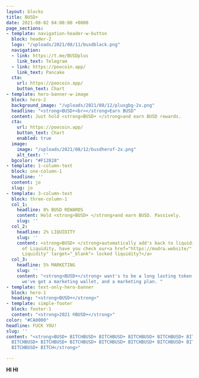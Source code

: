 ```yaml
---
layout: blocks
title: BUSD+
date: 2021-08-02 04:00:00 +0000
page_sections:
- template: navigation-header-w-button
  block: header-2
  logo: "/uploads/2021/08/11/busdblack.png"
  navigation:
  - link: https://t.me/BUSDplus
    link_text: Telegram
  - link: https://poocoin.app/
    link_text: Pancake
  cta:
    url: https://poocoin.app/
    button_text: Chart
- template: hero-banner-w-image
  block: hero-2
  background_image: "/uploads/2021/08/12/plusgbg-2x.png"
  headline: "<strong>BUSD+<br></strong>Earn BUSD"
  content: Just hold <strong>BUSD+ </strong>and earn BUSD rewards.
  cta:
    url: https://poocoin.app/
    button_text: Chart
    enabled: true
  image:
    image: "/uploads/2021/08/12/busdherof-2x.png"
    alt_text: ''
  bgcolor: "#F12828"
- template: 1-column-text
  block: one-column-1
  headline: ''
  content: jo
  slug: jo
- template: 3-column-text
  block: three-column-1
  col_1:
    headline: 8% BUSD REWARDS
    content: Hold <strong>BUSD+ </strong>and earn BUSD. Passively.
    slug: ''
  col_2:
    headline: 2% LIQUIDITY
    slug: ''
    content: <strong>BUSD+ </strong>automatically add's back to liquidity. Speaking
      of Liquidity, have you check our<a href="https://mudra.website/" title="Locked
      Liquidity" target="_blank"> locked liquidity?</a>
  col_3:
    headline: 5% MARKETING
    slug: ''
    content: "<strong>BUSD+</strong> want's to be a long lasting token. That's why
      we've got a marketing wallet, and a marketing plan. "
- template: text-only-hero-banner
  block: hero-1
  heading: "<strong>BUSD+</strong>"
- template: simple-footer
  block: footer-1
  content: "<strong>2021 ®BUSD+</strong>"
color: "#CA0000"
headline: FUCK YOU!
slug: ''
content: "<strong>BUSD+ BITCHBUSD+ BITCHBUSD+ BITCHBUSD+ BITCHBUSD+ BITCHBUSD+ BITCHBUSD+
  BITCHBUSD+ BITCHBUSD+ BITCHBUSD+ BITCHBUSD+ BITCHBUSD+ BITCHBUSD+ BITCHBUSD+ BITCHBUSD+
  BITCHBUSD+ BITCH</strong>"

---
```

**HI HI**